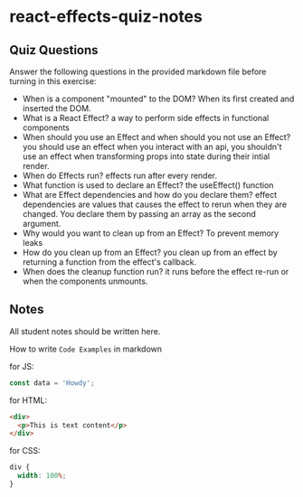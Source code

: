 # react-effects-quiz-notes

## Quiz Questions

Answer the following questions in the provided markdown file before turning in this exercise:

- When is a component "mounted" to the DOM?
  When its first created and inserted the DOM.
- What is a React Effect?
  a way to perform side effects in functional components
- When should you use an Effect and when should you not use an Effect?
  you should use an effect when you interact with an api, you shouldn't use an effect when transforming props into state during their intial render.
- When do Effects run?
  effects run after every render.
- What function is used to declare an Effect?
  the useEffect() function
- What are Effect dependencies and how do you declare them?
  effect dependencies are values that causes the effect to rerun when they are changed. You declare them by passing an array as the second argument.
- Why would you want to clean up from an Effect?
  To prevent memory leaks
- How do you clean up from an Effect?
  you clean up from an effect by returning a function from the effect's callback.
- When does the cleanup function run?
  it runs before the effect re-run or when the components unmounts.

## Notes

All student notes should be written here.

How to write `Code Examples` in markdown

for JS:

```javascript
const data = 'Howdy';
```

for HTML:

```html
<div>
  <p>This is text content</p>
</div>
```

for CSS:

```css
div {
  width: 100%;
}
```

